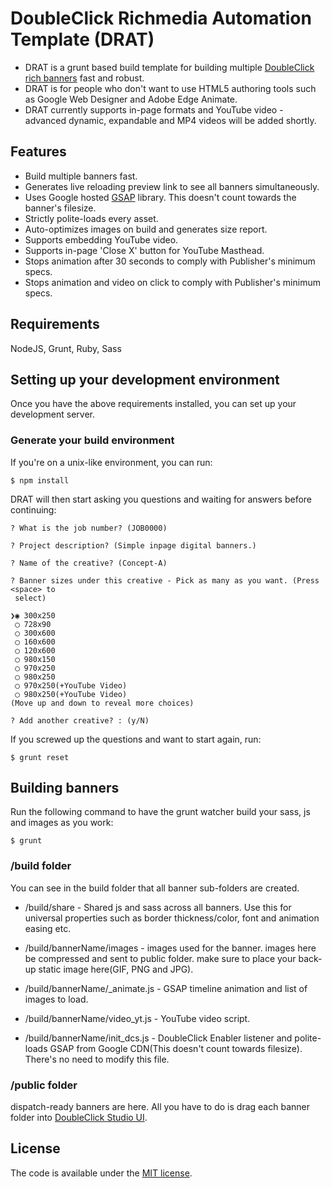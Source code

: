 DoubleClick Richmedia Automation Template (DRAT)
=======================


* DRAT is a grunt based build template for building multiple [DoubleClick rich banners](https://www.google.com/doubleclick/studio/) fast and robust.
* DRAT is for people who don't want to use HTML5 authoring tools such as Google Web Designer and Adobe Edge Animate.
* DRAT currently supports in-page formats and YouTube video - advanced dynamic, expandable and MP4 videos will be added shortly.

Features
------------

* Build multiple banners fast.
* Generates live reloading preview link to see all banners simultaneously.
* Uses Google hosted [GSAP](http://greensock.com/gsap) library. This doesn't count towards the banner's filesize.
* Strictly polite-loads every asset.
* Auto-optimizes images on build and generates size report.
* Supports embedding YouTube video.
* Supports in-page 'Close X' button for YouTube Masthead.
* Stops animation after 30 seconds to comply with Publisher's minimum specs.
* Stops animation and video on click to comply with Publisher's minimum specs.

Requirements
------------

NodeJS, Grunt, Ruby, Sass

Setting up your development environment
---------------------------------------

Once you have the above requirements installed, you can set up your development server.

### Generate your build environment

If you're on a unix-like environment, you can run:

```
$ npm install
```

DRAT will then start asking you questions and waiting for answers before continuing:

```
? What is the job number? (JOB0000)

? Project description? (Simple inpage digital banners.)

? Name of the creative? (Concept-A)

? Banner sizes under this creative - Pick as many as you want. (Press <space> to
 select)

❯◉ 300x250
 ◯ 728x90
 ◯ 300x600
 ◯ 160x600
 ◯ 120x600
 ◯ 980x150
 ◯ 970x250
 ◯ 980x250
 ◯ 970x250(+YouTube Video)
 ◯ 980x250(+YouTube Video)
(Move up and down to reveal more choices)

? Add another creative? : (y/N)

```

If you screwed up the questions and want to start again, run:
```
$ grunt reset
```

Building banners
---------------------------------------

Run the following command to have the grunt watcher build your sass, js and images as you work:

```
$ grunt
```

### /build folder

You can see in the build folder that all banner sub-folders are created.

* /build/share - Shared js and sass across all banners. Use this for universal properties such as border thickness/color, font and animation easing etc.

* /build/bannerName/images - images used for the banner. images here be compressed and sent to public folder. make sure to place your back-up static image here(GIF, PNG and JPG).

* /build/bannerName/_animate.js - GSAP timeline animation and list of images to load.

* /build/bannerName/video_yt.js - YouTube video script.

* /build/bannerName/init_dcs.js - DoubleClick Enabler listener and polite-loads GSAP from Google CDN(This doesn't count towards filesize). There's no need to modify this file.

### /public folder

dispatch-ready banners are here. All you have to do is drag each banner folder into [DoubleClick Studio UI](https://www.google.com/doubleclick/studio/).

License
---------------------------------------

The code is available under the [MIT license](LICENSE.md).

